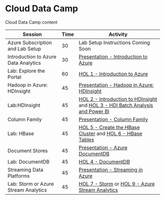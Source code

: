 # Cloud Data Camp
Cloud Data Camp content

Session     | Time  | Activity
-------- | --- | ---------------
Azure Subscription and Lab Setup  | 30  | Lab Setup Instructions Coming Soon
Introduction to Azure Data Analytics  | 30  | <a href='Presentation/Introduction/Introduction.pptx'>Presentation - Introduction to Azure</a>
Lab: Explore the Portal | 60  | <a href='HOL/HOL1-IntroductionToAzure.md'>HOL 1 - Introduction to Azure</a>
Hadoop in Azure: HDInsight  | 45  | <a href='Presentation/HDInsight/Hadoop in Azure.pptx'>Presentation - Hadoop in Azure: HDInsight</a>
Lab:HDInsight | 45  | <a href='HOL/HOL2-IntroductionToHDInsight.md'>HOL 2 - Introduction to HDInsight</a> and <a href='HOL/HOL3-HDIBatchAnalysisAndPowerBI.md'>HOL 3 - HDI Batch Analysis and Power BI</a>
Column Family | 45  | <a href='Presentation/Column Family/Column Family.pptx'>Presentation - Column Family</a>
Lab: HBase  | 45  | <a href='HOL/HOL5-CreateHBaseClusterPowershell.md'>HOL 5 - Create the HBase Cluster</a> and <a href='HOL/HOL6-HBaseTables.md'>HOL 6 - HBase Tables</a>
Document Stores | 45  | <a href='Presentation/Document Stores/Azure DocumentDB.pptx'>Presentation - Azure DocumentDB</a>
Lab: DocumentDB | 45  | <a href='HOL/HOL4-DocumentDB.md'>HOL 4 - DocumentDB</a>
Streaming Data Platforms  | 45  | <a href='Presentation/Streaming/Streaming in Azure.pptx'>Presentation - Streaming in Azure</a>
Lab: Storm or Azure Stream Analytics  | 45  | <a href='HOL/HOL7-Storm.md'>HOL 7 - Storm</a> or <a href='HOL/HOL9-StreamAnalytics.md'>HOL 9 - Azure Stream Analytics</a> 
